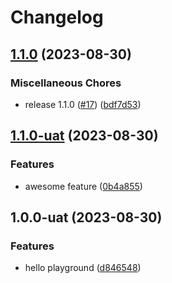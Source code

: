# Changelog

## [1.1.0](https://github.com/kalosisz/releaser/compare/v1.1.0-uat...v1.1.0) (2023-08-30)


### Miscellaneous Chores

* release 1.1.0 ([#17](https://github.com/kalosisz/releaser/issues/17)) ([bdf7d53](https://github.com/kalosisz/releaser/commit/bdf7d536546a355896c7428c4a65dbd9f971957c))

## [1.1.0-uat](https://github.com/kalosisz/releaser/compare/v1.0.0-uat...v1.1.0-uat) (2023-08-30)


### Features

* awesome feature ([0b4a855](https://github.com/kalosisz/releaser/commit/0b4a855a889f1303ab7fa6490aeafece44ebaab3))

## 1.0.0-uat (2023-08-30)


### Features

* hello playground ([d846548](https://github.com/kalosisz/releaser/commit/d84654806de004aeccc272ebebc522467fe18048))

